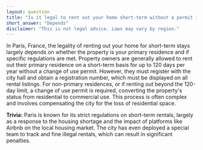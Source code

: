 ```yaml
---
layout: question
title: "Is it legal to rent out your home short-term without a permit in Paris, France?"
short_answer: "Depends"
disclaimer: "This is not legal advice. Laws may vary by region."
---
```


In Paris, France, the legality of renting out your home for short-term stays largely depends on whether the property is your primary residence and if specific regulations are met. Property owners are generally allowed to rent out their primary residence on a short-term basis for up to 120 days per year without a change of use permit. However, they must register with the city hall and obtain a registration number, which must be displayed on all rental listings. For non-primary residences, or if renting out beyond the 120-day limit, a change of use permit is required, converting the property's status from residential to commercial use. This process is often complex and involves compensating the city for the loss of residential space.

**Trivia:** Paris is known for its strict regulations on short-term rentals, largely as a response to the housing shortage and the impact of platforms like Airbnb on the local housing market. The city has even deployed a special team to track and fine illegal rentals, which can result in significant penalties.
